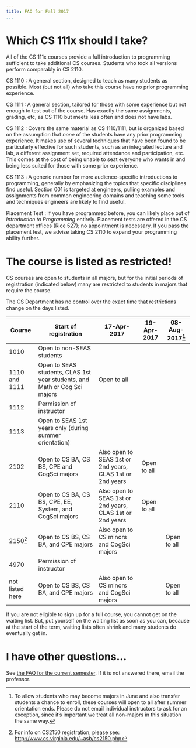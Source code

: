```yaml
---
title: FAQ for Fall 2017
...
```


# Which CS 111x should I take?

All of the CS 111x courses provide a full introduction to programming sufficient to take additional CS courses.
Students who took all versions perform comparably in CS 2110.

CS 1110
:   A general section, designed to teach as many students as possible.
    Most (but not all) who take this course have no prior programming experience.

CS 1111
:   A general section, tailored for those with some experience but not enough to test out of the course.
    Has exactly the same assignments, grading, etc, as CS 1110 but meets less often and does not have labs.

CS 1112
:   Covers the same material as CS 1110/1111, but is organized based on the assumption that *none* of the students have any prior programming experience.
    It makes use of several techniques that have been found to be particularly effective for such students, such as an integrated lecture and lab, a different assignment set, required attendance and participation, etc.
    This comes at the cost of being unable to seat everyone who wants in and being less suited for those with some prior experience.
    
CS 1113
:   A generic number for more audience-specific introductions to programming,
    generally by emphasizing the topics that specific disciplines find useful.
    Section 001 is targeted at engineers, pulling examples and assignments from common engineering domains
    and teaching some tools and techniques engineers are likely to find useful.

Placement Test
:   If you have programmed before, you can likely place out of *Introduction to Programming* entirely.
    Placement tests are offered in the CS department offices (Rice 527); no appointment is necessary.
    If you pass the placement test, we advise taking CS 2110 to expand your programming ability further.


# The course is listed as restricted!

CS courses are open to students in all majors, but for the initial periods of registration (indicated below) many are restricted to students in majors that require the course.

The CS Department has no control over the exact time that restrictions change on the days listed.

|Course|Start of registration|17-Apr-2017|19-Apr-2017|08-Aug-2017[^june]|
|------|---------------------|-----------|-----------|------------------|
|1010|Open to non-SEAS students||||
|1110 and 1111|Open to SEAS students, CLAS 1st year students, and Math or Cog Sci majors|Open to all|||
|1112|Permission of instructor||||
|1113|Open to SEAS 1st years only (during summer orientation)||||
|2102|Open to CS BA, CS BS, CPE and CogSci majors|Also open to SEAS 1st or 2nd years, CLAS 1st or 2nd years|Open to all||
|2110|Open to CS BA, CS BS, CPE, EE, System, and CogSci majors|Also open to SEAS 1st or 2nd years, CLAS 1st or 2nd years|Open to all|
|2150[^pdr]|Open to CS BS, CS BA, and CPE majors|Also open to CS minors and CogSci majors||Open to all|
|4970|Permission of instructor||||
|not listed here|Open to CS BS, CS BA, and CPE majors|Also open to CS minors and CogSci majors||Open to all|

[^pdr]: For info on CS2150 registration, please see: <http://www.cs.virginia.edu/~asb/cs2150.php>

[^june]: To allow students who may become majors in June and also transfer students a chance to enroll, these courses will open to all after summer orientation ends.  Please do not email individual instructors to ask for an exception, since it’s important we treat all non-majors in this situation the same way.

If you are not eligible to sign up for a full course, you cannot get on the waiting list. But, put yourself on the waiting list as soon as you can, because at the start of the term, waiting lists often shrink and many students do eventually get in.

# I have other questions…

See [the FAQ for the current semester](faq.html).
If it is not answered there, email the professor.
